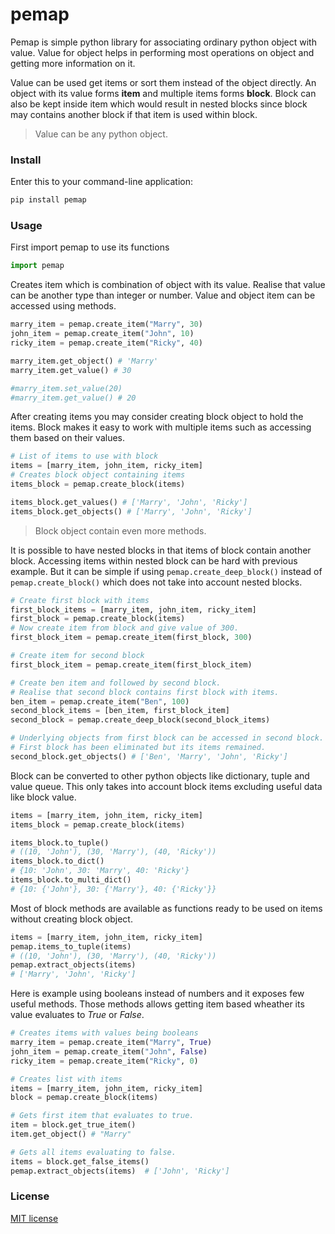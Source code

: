 # pemap
Pemap is simple python library for associating ordinary python object
with value. Value for object helps in performing most operations on object
and getting more information on it.

Value can be used get items or sort them instead of the object directly. An object with its value forms **item** and multiple items forms **block**. 
Block can also be kept inside item which would result in nested blocks since 
block may contains another block if that item is used within block.

> Value can be any python object.


### Install
Enter this to your command-line application:
```bash
pip install pemap
```

### Usage

First import pemap to use its functions
```python
import pemap
```

Creates item which is combination of object with its value. Realise that 
value can be another type than integer or number. Value and object
item can be accessed using methods. 


```python
marry_item = pemap.create_item("Marry", 30)
john_item = pemap.create_item("John", 10)
ricky_item = pemap.create_item("Ricky", 40)

marry_item.get_object() # 'Marry'
marry_item.get_value() # 30

#marry_item.set_value(20)
#marry_item.get_value() # 20
```

After creating items you may consider creating block object to hold the 
items. Block makes it easy to work with multiple items such as accessing 
them based on their values.

```python
# List of items to use with block
items = [marry_item, john_item, ricky_item]
# Creates block object containing items
items_block = pemap.create_block(items)

items_block.get_values() # ['Marry', 'John', 'Ricky']
items_block.get_objects() # ['Marry', 'John', 'Ricky']
```
> Block object contain even more methods.


It is possible to have nested blocks in that items of block contain another
block. Accessing items within nested block can be hard with previous 
example. But it can be simple if using `pemap.create_deep_block()` instead
of `pemap.create_block()` which does not take into account nested blocks.

```python
# Create first block with items
first_block_items = [marry_item, john_item, ricky_item]
first_block = pemap.create_block(items)
# Now create item from block and give value of 300.
first_block_item = pemap.create_item(first_block, 300)

# Create item for second block
first_block_item = pemap.create_item(first_block_item)

# Create ben item and followed by second block.
# Realise that second block contains first block with items.
ben_item = pemap.create_item("Ben", 100)
second_block_items = [ben_item, first_block_item]
second_block = pemap.create_deep_block(second_block_items)

# Underlying objects from first block can be accessed in second block.
# First block has been eliminated but its items remained.
second_block.get_objects() # ['Ben', 'Marry', 'John', 'Ricky']
```

Block can be converted to other python objects like dictionary, tuple 
and value queue. This only takes into account block items excluding
useful data like block value.

```python
items = [marry_item, john_item, ricky_item]
items_block = pemap.create_block(items)

items_block.to_tuple() 
# ((10, 'John'), (30, 'Marry'), (40, 'Ricky'))
items_block.to_dict() 
# {10: 'John', 30: 'Marry', 40: 'Ricky'}
items_block.to_multi_dict() 
# {10: {'John'}, 30: {'Marry'}, 40: {'Ricky'}}
```


Most of block methods are available as functions ready to be used on items
without creating block object. 
```python
items = [marry_item, john_item, ricky_item]
pemap.items_to_tuple(items) 
# ((10, 'John'), (30, 'Marry'), (40, 'Ricky'))
pemap.extract_objects(items)
# ['Marry', 'John', 'Ricky']
```

Here is example using booleans instead of numbers and it exposes few
useful methods. Those methods allows getting item based wheather its value 
evaluates to _True_ or _False_.
```python
# Creates items with values being booleans
marry_item = pemap.create_item("Marry", True)
john_item = pemap.create_item("John", False)
ricky_item = pemap.create_item("Ricky", 0)

# Creates list with items
items = [marry_item, john_item, ricky_item]
block = pemap.create_block(items)

# Gets first item that evaluates to true.
item = block.get_true_item()
item.get_object() # "Marry"

# Gets all items evaluating to false.
items = block.get_false_items()
pemap.extract_objects(items)  # ['John', 'Ricky']
```

### License
[MIT license](https://github.com/sekgobela-kevin/pemap/blob/main/LICENSE)
